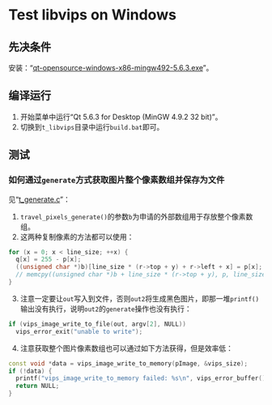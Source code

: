 # Test libvips on Windows

## 先决条件

安装：“[qt-opensource-windows-x86-mingw492-5.6.3.exe](https://download.qt.io/new_archive/qt/5.6/5.6.3/qt-opensource-windows-x86-mingw492-5.6.3.exe)”。

## 编译运行

1. 开始菜单中运行“Qt 5.6.3 for Desktop (MinGW 4.9.2 32 bit)”。
2. 切换到`t_libvips`目录中运行`build.bat`即可。

## 测试

### 如何通过`generate`方式获取图片整个像素数组并保存为文件

见“[t_generate.c](t_generate.c)”：

1. `travel_pixels_generate()`的参数`b`为申请的外部数组用于存放整个像素数组。
2. 这两种复制像素的方法都可以使用：

``` c++
for (x = 0; x < line_size; ++x) {
  q[x] = 255 - p[x];
  ((unsigned char *)b)[line_size * (r->top + y) + r->left + x] = p[x];
  // memcpy((unsigned char *)b + line_size * (r->top + y), p, line_size);
}
```

3. 注意一定要让`out`写入到文件，否则`out2`将生成黑色图片，即那一堆`printf()`输出没有执行，说明`out2`的`generate`操作也没有执行：

``` c++
if (vips_image_write_to_file(out, argv[2], NULL))
  vips_error_exit("unable to write");
```

4. 注意获取整个图片像素数组也可以通过如下方法获得，但是效率低：

``` c++
const void *data = vips_image_write_to_memory(pImage, &vips_size);
if (!data) {
  printf("vips_image_write_to_memory failed: %s\n", vips_error_buffer());
  return NULL;
}
```
